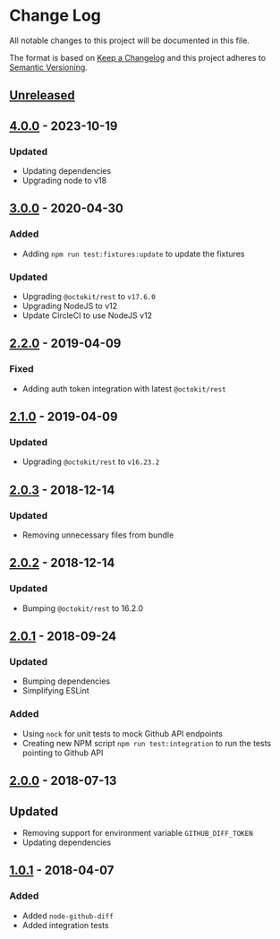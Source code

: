 # Change Log

All notable changes to this project will be documented in this file.

The format is based on [Keep a Changelog](http://keepachangelog.com/)
and this project adheres to [Semantic Versioning](http://semver.org/).

## [Unreleased][]

## [4.0.0][] - 2023-10-19

### Updated
- Updating dependencies
- Upgrading node to v18

## [3.0.0][] - 2020-04-30

### Added

- Adding `npm run test:fixtures:update` to update the fixtures

### Updated

- Upgrading `@octokit/rest` to `v17.6.0`
- Upgrading NodeJS to v12
- Update CircleCI to use NodeJS v12

## [2.2.0][] - 2019-04-09

### Fixed

- Adding auth token integration with latest `@octokit/rest`

## [2.1.0][] - 2019-04-09

### Updated

- Upgrading `@octokit/rest` to `v16.23.2`

## [2.0.3][] - 2018-12-14

### Updated

- Removing unnecessary files from bundle

## [2.0.2][] - 2018-12-14

### Updated

- Bumping `@octokit/rest` to 16.2.0

## [2.0.1][] - 2018-09-24

### Updated

- Bumping dependencies
- Simplifying ESLint

### Added

- Using `nock` for unit tests to mock Github API endpoints
- Creating new NPM script `npm run test:integration` to run the tests pointing to Github API

## [2.0.0][] - 2018-07-13

## Updated

- Removing support for environment variable `GITHUB_DIFF_TOKEN`
- Updating dependencies

## [1.0.1][] - 2018-04-07

### Added

- Added `node-github-diff`
- Added integration tests

[unreleased]: https://github.com/willmendesneto/node-github-diff/compare/v2.0.1...HEAD
[2.0.1]: https://github.com/willmendesneto/node-github-diff/compare/v2.0.0...v2.0.1
[2.0.0]: https://github.com/willmendesneto/node-github-diff/compare/v1.0.1...v2.0.0
[1.0.1]: https://github.com/willmendesneto/node-github-diff/tree/v1.0.1
[unreleased]: https://github.com/willmendesneto/node-github-diff/compare/v2.0.2...HEAD
[2.0.2]: https://github.com/willmendesneto/node-github-diff/tree/v2.0.2
[unreleased]: https://github.com/willmendesneto/node-github-diff/compare/v2.0.3...HEAD
[2.0.3]: https://github.com/willmendesneto/node-github-diff/tree/v2.0.3
[unreleased]: https://github.com/willmendesneto/node-github-diff/compare/v2.1.0...HEAD
[2.1.0]: https://github.com/willmendesneto/node-github-diff/tree/v2.1.0
[unreleased]: https://github.com/willmendesneto/node-github-diff/compare/v2.2.0...HEAD
[2.2.0]: https://github.com/willmendesneto/node-github-diff/tree/v2.2.0


[Unreleased]: https://github.com/willmendesneto/node-github-diff/compare/v4.0.0...HEAD
[4.0.0]: https://github.com/willmendesneto/node-github-diff/compare/v3.0.0...v4.0.0
[3.0.0]: https://github.com/willmendesneto/node-github-diff/tree/v3.0.0
